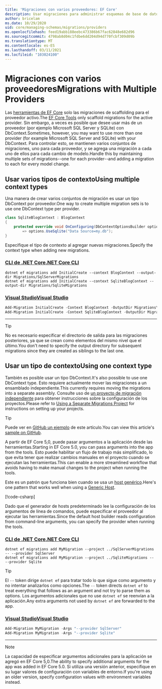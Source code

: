 ```yaml
---
title: 'Migraciones con varios proveedores: EF Core'
description: Usar migraciones para administrar esquemas de base de datos cuando el destino es varios proveedores de bases de datos con Entity Framework Core
author: bricelam
ms.date: 10/29/2020
uid: core/managing-schemas/migrations/providers
ms.openlocfilehash: feed19abb188eebc473386b67fac62848e682d96
ms.sourcegitcommit: 4798ab8d04c1fdbe6dd204d94d770fcbf309d09b
ms.translationtype: MT
ms.contentlocale: es-ES
ms.lasthandoff: 03/11/2021
ms.locfileid: "103024100"
---
```

# <a name="migrations-with-multiple-providers"></a><span data-ttu-id="4b2f0-103">Migraciones con varios proveedores</span><span class="sxs-lookup"><span data-stu-id="4b2f0-103">Migrations with Multiple Providers</span></span>

<span data-ttu-id="4b2f0-104">Las [herramientas de EF Core](xref:core/cli/index) solo las migraciones de scaffolding para el proveedor activo.</span><span class="sxs-lookup"><span data-stu-id="4b2f0-104">The [EF Core Tools](xref:core/cli/index) only scaffold migrations for the active provider.</span></span> <span data-ttu-id="4b2f0-105">Sin embargo, a veces es posible que desee usar más de un proveedor (por ejemplo Microsoft SQL Server y SQLite) con DbContext.</span><span class="sxs-lookup"><span data-stu-id="4b2f0-105">Sometimes, however, you may want to use more than one provider (for example Microsoft SQL Server and SQLite) with your DbContext.</span></span> <span data-ttu-id="4b2f0-106">Para controlar esto, se mantienen varios conjuntos de migraciones, uno para cada proveedor, y se agrega una migración a cada uno de ellos para cada cambio de modelo.</span><span class="sxs-lookup"><span data-stu-id="4b2f0-106">Handle this by maintaining multiple sets of migrations--one for each provider--and adding a migration to each for every model change.</span></span>

## <a name="using-multiple-context-types"></a><span data-ttu-id="4b2f0-107">Usar varios tipos de contexto</span><span class="sxs-lookup"><span data-stu-id="4b2f0-107">Using multiple context types</span></span>

<span data-ttu-id="4b2f0-108">Una manera de crear varios conjuntos de migración es usar un tipo DbContext por proveedor.</span><span class="sxs-lookup"><span data-stu-id="4b2f0-108">One way to create multiple migration sets is to use one DbContext type per provider.</span></span>

```csharp
class SqliteBlogContext : BlogContext
{
    protected override void OnConfiguring(DbContextOptionsBuilder options)
        => options.UseSqlite("Data Source=my.db");
}
```

<span data-ttu-id="4b2f0-109">Especifique el tipo de contexto al agregar nuevas migraciones.</span><span class="sxs-lookup"><span data-stu-id="4b2f0-109">Specify the context type when adding new migrations.</span></span>

### <a name="net-core-cli"></a>[<span data-ttu-id="4b2f0-110">CLI de .NET Core</span><span class="sxs-lookup"><span data-stu-id="4b2f0-110">.NET Core CLI</span></span>](#tab/dotnet-core-cli)

```dotnetcli
dotnet ef migrations add InitialCreate --context BlogContext --output-dir Migrations/SqlServerMigrations
dotnet ef migrations add InitialCreate --context SqliteBlogContext --output-dir Migrations/SqliteMigrations
```

### <a name="visual-studio"></a>[<span data-ttu-id="4b2f0-111">Visual Studio</span><span class="sxs-lookup"><span data-stu-id="4b2f0-111">Visual Studio</span></span>](#tab/vs)

```powershell
Add-Migration InitialCreate -Context BlogContext -OutputDir Migrations\SqlServerMigrations
Add-Migration InitialCreate -Context SqliteBlogContext -OutputDir Migrations\SqliteMigrations
```

***

> [!TIP]
> <span data-ttu-id="4b2f0-112">No es necesario especificar el directorio de salida para las migraciones posteriores, ya que se crean como elementos del mismo nivel que el último.</span><span class="sxs-lookup"><span data-stu-id="4b2f0-112">You don't need to specify the output directory for subsequent migrations since they are created as siblings to the last one.</span></span>

## <a name="using-one-context-type"></a><span data-ttu-id="4b2f0-113">Usar un tipo de contexto</span><span class="sxs-lookup"><span data-stu-id="4b2f0-113">Using one context type</span></span>

<span data-ttu-id="4b2f0-114">También es posible usar un tipo DbContext.</span><span class="sxs-lookup"><span data-stu-id="4b2f0-114">It's also possible to use one DbContext type.</span></span> <span data-ttu-id="4b2f0-115">Esto requiere actualmente mover las migraciones a un ensamblado independiente.</span><span class="sxs-lookup"><span data-stu-id="4b2f0-115">This currently requires moving the migrations into a separate assembly.</span></span> <span data-ttu-id="4b2f0-116">Consulte uso de [un proyecto de migración independiente](xref:core/managing-schemas/migrations/projects) para obtener instrucciones sobre la configuración de los proyectos.</span><span class="sxs-lookup"><span data-stu-id="4b2f0-116">Please refer to [Using a Separate Migrations Project](xref:core/managing-schemas/migrations/projects) for instructions on setting up your projects.</span></span>

> [!TIP]
> <span data-ttu-id="4b2f0-117">Puede ver en [GitHub un ejemplo](https://github.com/dotnet/EntityFramework.Docs/tree/main/samples/core/Schemas/TwoProjectMigrations) de este artículo.</span><span class="sxs-lookup"><span data-stu-id="4b2f0-117">You can view this article's [sample on GitHub](https://github.com/dotnet/EntityFramework.Docs/tree/main/samples/core/Schemas/TwoProjectMigrations).</span></span>

<span data-ttu-id="4b2f0-118">A partir de EF Core 5,0, puede pasar argumentos a la aplicación desde las herramientas.</span><span class="sxs-lookup"><span data-stu-id="4b2f0-118">Starting in EF Core 5.0, you can pass arguments into the app from the tools.</span></span> <span data-ttu-id="4b2f0-119">Esto puede habilitar un flujo de trabajo más simplificado, lo que evita tener que realizar cambios manuales en el proyecto cuando se ejecutan las herramientas.</span><span class="sxs-lookup"><span data-stu-id="4b2f0-119">This can enable a more streamlined workflow that avoids having to make manual changes to the project when running the tools.</span></span>

<span data-ttu-id="4b2f0-120">Este es un patrón que funciona bien cuando se usa un [host genérico](/dotnet/core/extensions/generic-host).</span><span class="sxs-lookup"><span data-stu-id="4b2f0-120">Here's one pattern that works well when using a [Generic Host](/dotnet/core/extensions/generic-host).</span></span>

[!code-csharp[](../../../../samples/core/Schemas/TwoProjectMigrations/WorkerService1/Program.cs#snippet_CreateHostBuilder)]

<span data-ttu-id="4b2f0-121">Dado que el generador de hosts predeterminado lee la configuración de los argumentos de línea de comandos, puede especificar el proveedor al ejecutar las herramientas.</span><span class="sxs-lookup"><span data-stu-id="4b2f0-121">Since the default host builder reads configuration from command-line arguments, you can specify the provider when running the tools.</span></span>

### <a name="net-core-cli"></a>[<span data-ttu-id="4b2f0-122">CLI de .NET Core</span><span class="sxs-lookup"><span data-stu-id="4b2f0-122">.NET Core CLI</span></span>](#tab/dotnet-core-cli)

```dotnetcli
dotnet ef migrations add MyMigration --project ../SqlServerMigrations -- --provider SqlServer
dotnet ef migrations add MyMigration --project ../SqliteMigrations -- --provider Sqlite
```

> [!TIP]
> <span data-ttu-id="4b2f0-123">El `--` token dirige `dotnet ef` para tratar todo lo que sigue como argumento y no intentar analizarlos como opciones.</span><span class="sxs-lookup"><span data-stu-id="4b2f0-123">The `--` token directs `dotnet ef` to treat everything that follows as an argument and not try to parse them as options.</span></span> <span data-ttu-id="4b2f0-124">Los argumentos adicionales que no use `dotnet ef` se reenvían a la aplicación.</span><span class="sxs-lookup"><span data-stu-id="4b2f0-124">Any extra arguments not used by `dotnet ef` are forwarded to the app.</span></span>

### <a name="visual-studio"></a>[<span data-ttu-id="4b2f0-125">Visual Studio</span><span class="sxs-lookup"><span data-stu-id="4b2f0-125">Visual Studio</span></span>](#tab/vs)

```powershell
Add-Migration MyMigration -Args "--provider SqlServer"
Add-Migration MyMigration -Args "--provider Sqlite"
```

***

> [!NOTE]
> <span data-ttu-id="4b2f0-126">La capacidad de especificar argumentos adicionales para la aplicación se agregó en EF Core 5,0.</span><span class="sxs-lookup"><span data-stu-id="4b2f0-126">The ability to specify additional arguments for the app was added in EF Core 5.0.</span></span> <span data-ttu-id="4b2f0-127">Si utiliza una versión anterior, especifique en su lugar valores de configuración con variables de entorno.</span><span class="sxs-lookup"><span data-stu-id="4b2f0-127">If you're using an older version, specify configuration values with environment variables instead.</span></span>
